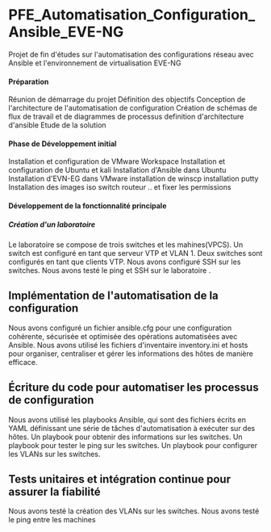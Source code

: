 # PFE_Automatisation_Configuration_Ansible_EVE-NG
Projet de fin d'études sur l'automatisation des configurations réseau avec Ansible et l'environnement de virtualisation EVE-NG
#### Préparation 

Réunion de démarrage du projet
Définition des objectifs 
Conception de l'architecture de l'automatisation de configuration
Création de schémas de flux de travail et de diagrammes de processus
definition d'architecture d'ansible
Etude de la solution


#### Phase de Développement initial
Installation et configuration de VMware Workspace
Installation et configuration de Ubuntu et kali 
Installation d'Ansible dans Ubuntu 
Installation d'EVN-EG dans VMware
installation de winscp
installation putty
Installation des images iso switch routeur .. et fixer les permissions

#### Développement de la fonctionnalité principale
##### Création d'un laboratoire

Le laboratoire se compose de trois switches et les mahines(VPCS).
Un switch est configuré en tant que serveur VTP et VLAN 1.
Deux switches sont configurés en tant que clients VTP.
Nous avons configuré SSH sur les switches.
Nous avons testé le ping et SSH sur le laboratoire .

## Implémentation de l'automatisation de la configuration

Nous avons configuré un fichier ansible.cfg pour une configuration cohérente, sécurisée et optimisée des opérations automatisées avec Ansible.
Nous avons utilisé les fichiers d'inventaire inventory.ini et hosts pour organiser, centraliser et gérer les informations des hôtes de manière efficace.

## Écriture du code pour automatiser les processus de configuration
Nous avons utilisé les playbooks Ansible, qui sont des fichiers écrits en YAML définissant une série de tâches d'automatisation à exécuter sur des hôtes.
Un playbook pour obtenir des informations sur les switches.
Un playbook pour tester le ping sur les switches.
Un playbook pour configurer les VLANs sur les switches.
## Tests unitaires et intégration continue pour assurer la fiabilité
Nous avons testé la création des VLANs sur les switches.
Nous avons testé le ping entre les machines
